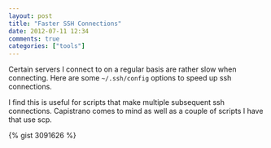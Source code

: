 ```yaml
---
layout: post
title: "Faster SSH Connections"
date: 2012-07-11 12:34
comments: true
categories: ["tools"]
---
```


Certain servers I connect to on a regular basis are rather slow when
connecting.  Here are some `~/.ssh/config` options to speed up ssh connections.

I find this is useful for scripts that make multiple subsequent ssh
connections.  Capistrano comes to mind as well as a couple of scripts
I have that use scp.

{% gist 3091626 %}

